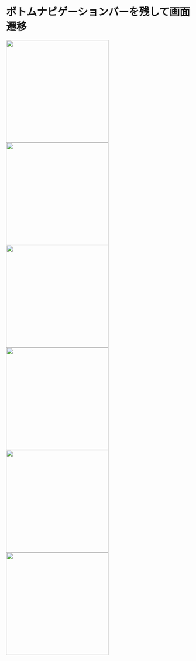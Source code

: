 # ボトムナビゲーションバーを残して画面遷移
<img src="https://user-images.githubusercontent.com/66857966/154200662-87f5c62e-e7ec-4d47-8c63-7f490cf0baed.png" height=280><img src="https://user-images.githubusercontent.com/66857966/154200672-d8bdf619-f55f-4235-8d7e-7d95d166d4cc.png" height=280> <img src="https://user-images.githubusercontent.com/66857966/154200685-4a964619-403a-4c96-84ec-666cca82e035.png" height=280><img src="https://user-images.githubusercontent.com/66857966/154200689-dfb7f8ea-d13a-4492-8d9d-dc2f0a91c631.png" height=280> <img src="https://user-images.githubusercontent.com/66857966/154200697-6d7c39dc-f87c-4857-a91a-970f084e3938.png" height=280><img src="https://user-images.githubusercontent.com/66857966/154200692-7073b86d-f3ce-4862-b90d-1694fc391ab8.png" height=280>
